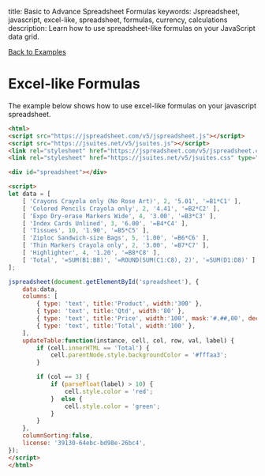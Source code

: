title: Basic to Advance Spreadsheet Formulas
keywords: Jspreadsheet, javascript, excel-like, spreadsheet, formulas, currency, calculations
description: Learn how to use spreadsheet-like formulas on your JavaScript data grid.

[Back to Examples](/docs/v5/examples "Back to the examples section")

# Excel-like Formulas

The example below shows how to use excel-like formulas on your javascript spreadsheet.

```html
<html>
<script src="https://jspreadsheet.com/v5/jspreadsheet.js"></script>
<script src="https://jsuites.net/v5/jsuites.js"></script>
<link rel="stylesheet" href="https://jspreadsheet.com/v5/jspreadsheet.css" type="text/css" />
<link rel="stylesheet" href="https://jsuites.net/v5/jsuites.css" type="text/css" />

<div id="spreadsheet"></div>

<script>
let data = [
    [ 'Crayons Crayola only (No Rose Art)', 2, '5.01', '=B1*C1' ],
    [ 'Colored Pencils Crayola only', 2, '4.41', '=B2*C2' ],
    [ 'Expo Dry-erase Markers Wide', 4, '3.00', '=B3*C3' ],
    [ 'Index Cards Unlined', 3, '6.00', '=B4*C4' ],
    [ 'Tissues', 10, '1.90', '=B5*C5' ],
    [ 'Ziploc Sandwich-size Bags', 5, '1.00', '=B6*C6' ],
    [ 'Thin Markers Crayola only', 2, '3.00', '=B7*C7' ],
    [ 'Highlighter', 4, '1.20', '=B8*C8' ],
    [ 'Total', '=SUM(B1:B8)', '=ROUND(SUM(C1:C8), 2)', '=SUM(D1:D8)' ],
];

jspreadsheet(document.getElementById('spreadsheet'), {
    data:data,
    columns: [
        { type: 'text', title:'Product', width:'300' },
        { type: 'text', title:'Qtd', width:'80' },
        { type: 'text', title:'Price', width:'100', mask:'#.##,00', decimal:',' },
        { type: 'text', title:'Total', width:'100' },
    ],
    updateTable:function(instance, cell, col, row, val, label) {
        if (cell.innerHTML == 'Total') {
            cell.parentNode.style.backgroundColor = '#fffaa3';
        }

        if (col == 3) {
            if (parseFloat(label) > 10) {
                cell.style.color = 'red';
            }  else {
                cell.style.color = 'green';
            }
        }
    },
    columnSorting:false,
    license: '39130-64ebc-bd98e-26bc4',
});
</script>
</html>
```
 
